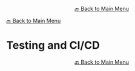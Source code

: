 

<p align="center"><a href="https://github.com/timedilationv2/trikiwiki/wiki">🔙 Back to Main Menu</a></p>

[🔙 Back to Main Menu](../../README.md)

# Testing and CI/CD


<p align="center"><a href="https://github.com/timedilationv2/trikiwiki/wiki">🔙 Back to Main Menu</a></p>


